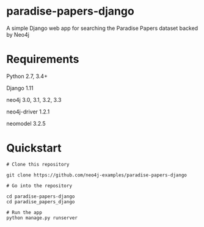 # paradise-papers-django
A simple Django web app for searching the Paradise Papers dataset backed by Neo4j

# Requirements

Python 2.7, 3.4+

Django 1.11

neo4j 3.0, 3.1, 3.2, 3.3

neo4j-driver 1.2.1

neomodel 3.2.5

# Quickstart

```
# Clone this repository

git clone https://github.com/neo4j-examples/paradise-papers-django

# Go into the repository

cd paradise-papers-django
cd paradise_papers_django

# Run the app
python manage.py runserver
```
